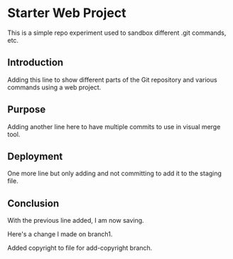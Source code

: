 # Starter Web Project

This is a simple repo experiment used to sandbox different .git commands, etc. 

## Introduction

Adding this line to show different parts of the Git repository and various commands using a web project.
## Purpose

Adding another line here to have multiple commits to use in visual merge tool. 

## Deployment

One more line but only adding and not committing to add it to the staging file. 

## Conclusion

With the previous line added, I am now saving.

Here's a change I made on branch1.

Added copyright to file for add-copyright branch.